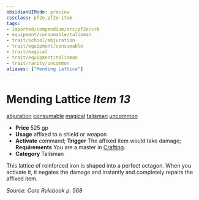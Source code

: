 ```yaml
---
obsidianUIMode: preview
cssclass: pf2e,pf2e-item
tags:
- imported/compendium/src/pf2e/crb
- equipment/consumable/talisman
- trait/school/abjuration
- trait/equipment/consumable
- trait/magical
- trait/equipment/talisman
- trait/rarity/uncommon
aliases: ["Mending Lattice"]
---
```

# Mending Lattice *Item 13*  
[abjuration](abjuration.md)  [consumable](consumable.md)  [magical](magical.md)  [talisman](talisman.md)  [uncommon](uncommon.md)  

- **Price** 525 gp
- **Usage** affixed to a shield or weapon
- **Activate** command; **Trigger** The affixed item would take damage; **Requirements** You are a master in [Crafting](../../skills.md#Crafting).
- **Category** Talisman

This lattice of reinforced iron is shaped into a perfect octagon. When you activate it, it negates the damage and instantly and completely repairs the affixed item.

*Source: Core Rulebook p. 568*